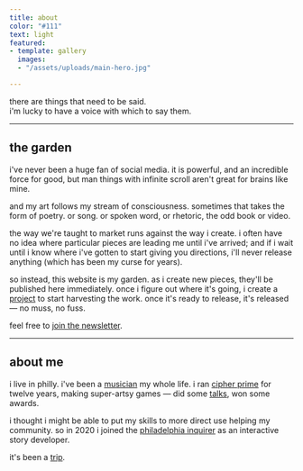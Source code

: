 ```yaml
---
title: about
color: "#111"
text: light
featured:
- template: gallery
  images:
  - "/assets/uploads/main-hero.jpg"

---
```


there are things that need to be said.  
i'm lucky to have a voice with which to say them.

---

## the garden

i've never been a huge fan of social media. it is powerful, and an incredible force for good, but man things with infinite scroll aren't great for brains like mine.

and my art follows my stream of consciousness. sometimes that takes the form of poetry. or song. or spoken word, or rhetoric, the odd book or video.

the way we're taught to market runs against the way i create. i often have no idea where particular pieces are leading me until i've arrived; and if i wait until i know where i've gotten to start giving you directions, i'll never release anything (which has been my curse for years).

so instead, this website is my garden. as i create new pieces, they'll be published here immediately. once i figure out where it's going, i create a [project](/projects) to start harvesting the work. once it's ready to release, it's released — no muss, no fuss.

feel free to [join the newsletter](/join).


---

## about me

i live in philly. i've been a [musician](/collections/music) my whole life. i ran [cipher prime](//cipherprime.com) for twelve years, making super-artsy games — did some [talks](/collections/talks), won some awards.

i thought i might be able to put my skills to more direct use helping my community. so in 2020 i joined the [philadelphia inquirer](//inquirer.com) as an interactive story developer.

it's been a [trip](//article).
